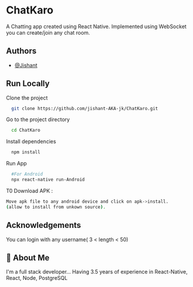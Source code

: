 
# ChatKaro

A Chatting app created using React Native.
Implemented using WebSocket you can create/join any chat room.

## Authors

- [@Jishant](https://github.com/jishant-AKA-jk)


## Run Locally

Clone the project

```bash
  git clone https://github.com/jishant-AKA-jk/ChatKaro.git
```

Go to the project directory

```bash
  cd ChatKaro
```

Install dependencies

```bash
  npm install
```

Run App

```bash
  #For Android
  npx react-native run-Android

```

T0 Download APK :
```bash
Move apk file to any android device and click on apk->install.
(allow to install from unkown source).
 ```




## Acknowledgements
You can login with any username( 3 < length < 50)

## 🚀 About Me
I'm a full stack developer...
Having 3.5 years of experience in React-Native, React, Node, PostgreSQL
